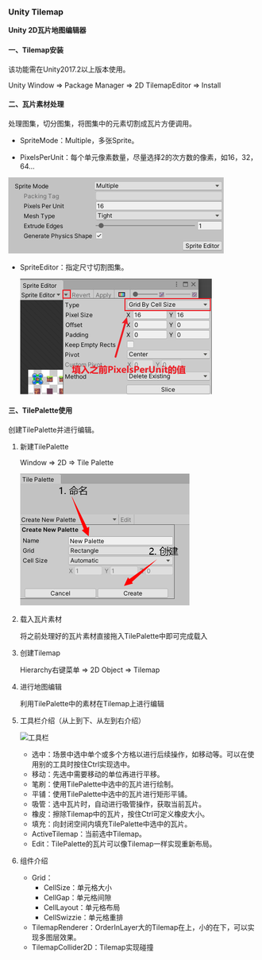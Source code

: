 ### Unity Tilemap

**Unity 2D瓦片地图编辑器**



#### 一、Tilemap安装 

该功能需在Unity2017.2以上版本使用。

Unity Window  => Package Manager => 2D TilemapEditor => Install



#### 二、瓦片素材处理

处理图集，切分图集，将图集中的元素切割成瓦片方便调用。

- SpriteMode：Multiple，多张Sprite。

- PixelsPerUnit：每个单元像素数量，尽量选择2的次方数的像素，如16，32，64...

![SpriteMode](../img/SpriteMode.png)

- SpriteEditor：指定尺寸切割图集。

    ![SpriteEditor](../img/SpriteEditor.png)

    

#### 三、TilePalette使用

创建TilePalette并进行编辑。

1. 新建TilePalette

    Window => 2D => Tile Palette

    ![CreateTilePalette](../img/CreateTilePalette.png)

2. 载入瓦片素材

    将之前处理好的瓦片素材直接拖入TilePalette中即可完成载入

3. 创建Tilemap

    Hierarchy右键菜单 => 2D Object => Tilemap

4. 进行地图编辑

    利用TilePalette中的素材在Tilemap上进行编辑

5. 工具栏介绍（从上到下、从左到右介绍）

    ![工具栏](img/工具栏.png)

    - 选中：场景中选中单个或多个方格以进行后续操作，如移动等。可以在使用别的工具时按住Ctrl实现选中。
    - 移动：先选中需要移动的单位再进行平移。
    - 笔刷：使用TilePalette中选中的瓦片进行绘制。
    - 平铺：使用TilePalette中选中的瓦片进行矩形平铺。
    - 吸管：选中瓦片时，自动进行吸管操作，获取当前瓦片。
    - 橡皮：擦除Tilemap中的瓦片，按住Ctrl可定义橡皮大小。
    - 填充：向封闭空间内填充TilePalette中选中的瓦片。
    - ActiveTilemap：当前选中Tilemap。
    - Edit：TilePalette的瓦片可以像Tilemap一样实现重新布局。

6. 组件介绍

    - Grid：
        - CellSize：单元格大小
        - CellGap：单元格间隙
        - CellLayout：单元格布局
        - CellSwizzie：单元格重排
    - TilemapRenderer：OrderInLayer大的Tilemap在上，小的在下，可以实现多图层效果。
    - TilemapCollider2D：Tilemap实现碰撞
